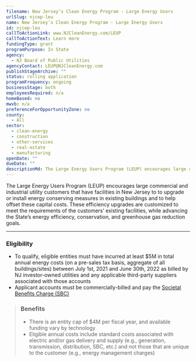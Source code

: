 ```yaml
---
filename: New Jersey’s Clean Energy Program - Large Energy Users
urlSlug: njcep-leu
name: New Jersey’s Clean Energy Program - Large Energy Users
id: njcep-leu
callToActionLink: www.NJCleanEnergy.com/LEUP
callToActionText: Learn more
fundingType: grant
programPurpose: In State
agency:
  - NJ Board of Public Utilities
agencyContact: LEUP@NJCleanEnergy.com
publishStageArchive: ""
status: rolling application
programFrequency: ongoing
businessStage: both
employeesRequired: n/a
homeBased: no
mwvb: n/a
preferenceForOpportunityZone: no
county:
  - All
sector:
  - clean-energy
  - construction
  - other-services
  - real-estate
  - manufacturing
openDate: ""
dueDate: ""
descriptionMd: The Large Energy Users Program (LEUP) encourages large commercial and industrial utility customers that have facilities in New Jersey to to upgrade or install energy conserving measures in existing buildings and to help offset these capital costs. These efficiency upgrades are customized to meet the requirements of the customers’ existing facilities, while advancing the State’s energy efficiency, conservation, and greenhouse gas reduction goals.
---
```


The Large Energy Users Program (LEUP) encourages large commercial and industrial utility customers that have facilities in New Jersey to to upgrade or install energy conserving measures in existing buildings and to help offset these capital costs. These efficiency upgrades are customized to meet the requirements of the customers’ existing facilities, while advancing the State’s energy efficiency, conservation, and greenhouse gas reduction goals.

---

### Eligibility

- To qualify, eligible entities must have incurred at least $5M in total annual energy costs (on a pre-sales tax basis, aggregate of all buildings/sites) between July 1st, 2021 and June 30th, 2022 as billed by NJ investor-owned utilities and any applicable third-party suppliers associated with those accounts
- Applicant accounts must be commercially-billed and pay the [Societal Benefits Charge (SBC)](https://www.njcleanenergy.com/files/file/FAQs_pdf_4.pdf)

> ### Benefits
>
> - There is an entity cap of $4M per fiscal year, and available funding vary by technology
> - Eligible annual costs include standard costs associated with electric and/or gas delivery and supply (e.g., generation, transmission, distribution, SBC, etc.) and not those that are unique to the customer (e.g., energy management charges)
